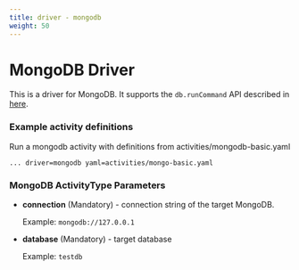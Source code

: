 ```yaml
---
title: driver - mongodb
weight: 50
---
```

# MongoDB Driver

This is a driver for MongoDB. It supports the `db.runCommand` API described in [here](https://docs.mongodb.com/manual/reference/command/). 

### Example activity definitions

Run a mongodb activity with definitions from activities/mongodb-basic.yaml
```
... driver=mongodb yaml=activities/mongo-basic.yaml
```

### MongoDB ActivityType Parameters

- **connection** (Mandatory) - connection string of the target MongoDB.

    Example: `mongodb://127.0.0.1`

- **database** (Mandatory) - target database

    Example: `testdb`

